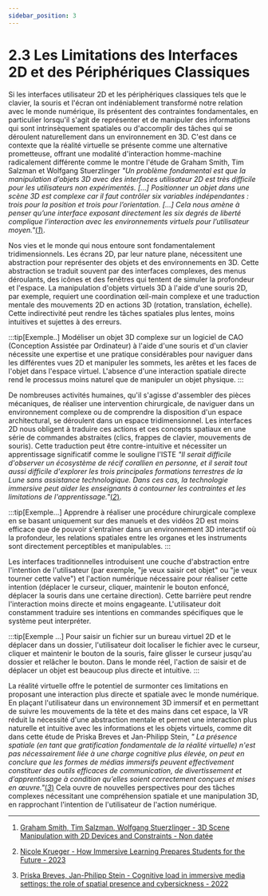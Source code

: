```yaml
---
sidebar_position: 3
---
```


# 2.3 Les Limitations des Interfaces 2D et des Périphériques Classiques

Si les interfaces utilisateur 2D et les périphériques classiques tels que le clavier, la souris et l'écran ont indéniablement transformé notre relation avec le monde numérique, ils présentent des contraintes fondamentales, en particulier lorsqu'il s'agit de représenter et de manipuler des informations qui sont intrinsèquement spatiales ou d'accomplir des tâches qui se déroulent naturellement dans un environnement en 3D. C'est dans ce contexte que la réalité virtuelle se présente comme une alternative prometteuse, offrant une modalité d'interaction homme-machine radicalement différente comme le montre l'étude de Graham Smith, Tim Salzman et Wolfgang Stuerzlinger _"Un problème fondamental est que la manipulation d’objets 3D avec des interfaces utilisateur 2D est très difficile pour les utilisateurs non expérimentés. […] Positionner un objet dans une scène 3D est complexe car il faut contrôler six variables indépendantes : trois pour la position et trois pour l’orientation. […] Cela nous amène à penser qu’une interface exposant directement les six degrés de liberté complique l’interaction avec les environnements virtuels pour l’utilisateur moyen."_[(*1*)](https://vvise.iat.sfu.ca/user/data/papers/mive_gi2001.pdf).



Nos vies et le monde qui nous entoure sont fondamentalement tridimensionnels. Les écrans 2D, par leur nature plane, nécessitent une abstraction pour représenter des objets et des environnements en 3D. Cette abstraction se traduit souvent par des interfaces complexes, des menus déroulants, des icônes et des fenêtres qui tentent de simuler la profondeur et l'espace. La manipulation d'objets virtuels 3D à l'aide d'une souris 2D, par exemple, requiert une coordination œil-main complexe et une traduction mentale des mouvements 2D en actions 3D (rotation, translation, échelle). Cette indirectivité peut rendre les tâches spatiales plus lentes, moins intuitives et sujettes à des erreurs. 



:::tip[Exemple..]
Modéliser un objet 3D complexe sur un logiciel de CAO (Conception Assistée par Ordinateur) à l'aide d'une souris et d'un clavier nécessite une expertise et une pratique considérables pour naviguer dans les différentes vues 2D et manipuler les sommets, les arêtes et les faces de l'objet dans l'espace virtuel. L'absence d'une interaction spatiale directe rend le processus moins naturel que de manipuler un objet physique.
:::


De nombreuses activités humaines, qu'il s'agisse d'assembler des pièces mécaniques, de réaliser une intervention chirurgicale, de naviguer dans un environnement complexe ou de comprendre la disposition d'un espace architectural, se déroulent dans un espace tridimensionnel. Les interfaces 2D nous obligent à traduire ces actions et ces concepts spatiaux en une série de commandes abstraites (clics, frappes de clavier, mouvements de souris). Cette traduction peut être contre-intuitive et nécessiter un apprentissage significatif comme le souligne l'ISTE _"Il serait difficile d'observer un écosystème de récif corallien en personne, et il serait tout aussi difficile d'explorer les trois principales formations terrestres de la Lune sans assistance technologique. Dans ces cas, la technologie immersive peut aider les enseignants à contourner les contraintes et les limitations de l'apprentissage."_[(*2*)](https://iste.org/blog/how-immersive-learning-prepares-students-for-the-future).

:::tip[Exemple...]
Apprendre à réaliser une procédure chirurgicale complexe en se basant uniquement sur des manuels et des vidéos 2D est moins efficace que de pouvoir s'entraîner dans un environnement 3D interactif où la profondeur, les relations spatiales entre les organes et les instruments sont directement perceptibles et manipulables.
:::

Les interfaces traditionnelles introduisent une couche d'abstraction entre l'intention de l'utilisateur (par exemple, "je veux saisir cet objet" ou "je veux tourner cette valve") et l'action numérique nécessaire pour réaliser cette intention (déplacer le curseur, cliquer, maintenir le bouton enfoncé, déplacer la souris dans une certaine direction). Cette barrière peut rendre l'interaction moins directe et moins engageante. L'utilisateur doit constamment traduire ses intentions en commandes spécifiques que le système peut interpréter.

:::tip[Exemple ...]
Pour saisir un fichier sur un bureau virtuel 2D et le déplacer dans un dossier, l'utilisateur doit localiser le fichier avec le curseur, cliquer et maintenir le bouton de la souris, faire glisser le curseur jusqu'au dossier et relâcher le bouton. Dans le monde réel, l'action de saisir et de déplacer un objet est beaucoup plus directe et intuitive.
:::

La réalité virtuelle offre le potentiel de surmonter ces limitations en proposant une interaction plus directe et spatiale avec le monde numérique. En plaçant l'utilisateur dans un environnement 3D immersif et en permettant de suivre les mouvements de la tête et des mains dans cet espace, la VR réduit la nécessité d'une abstraction mentale et permet une interaction plus naturelle et intuitive avec les informations et les objets virtuels, comme dit dans cette étude de Priska Breves et Jan-Philipp Stein, _" La présence spatiale (en tant que gratification fondamentale de la réalité virtuelle) n'est pas nécessairement liée à une charge cognitive plus élevée, on peut en conclure que les formes de médias immersifs peuvent effectivement constituer des outils efficaces de communication, de divertissement et d’apprentissage à condition qu’elles soient correctement conçues et mises en œuvre."_[(*3*)](https://link.springer.com/article/10.1007/s10055-022-00697-5) Cela ouvre de nouvelles perspectives pour des tâches complexes nécessitant une compréhension spatiale et une manipulation 3D, en rapprochant l'intention de l'utilisateur de l'action numérique.


-------------------------------------------------------------------------------------------------------------------------------

1. [Graham Smith, Tim Salzman, Wolfgang Stuerzlinger - 3D Scene Manipulation with 2D Devices and Constraints - Non datée](https://vvise.iat.sfu.ca/user/data/papers/mive_gi2001.pdf)

2. [Nicole Krueger - How Immersive Learning Prepares Students for the Future - 2023](https://iste.org/blog/how-immersive-learning-prepares-students-for-the-future)

3. [Priska Breves, Jan-Philipp Stein - Cognitive load in immersive media settings: the role of spatial presence and cybersickness - 2022](https://link.springer.com/article/10.1007/s10055-022-00697-5)